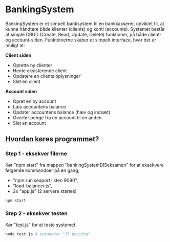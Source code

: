 # BankingSystem
BankingSystem er et simpelt banksystem til en bankkasserer, udviklet til, at kunne håndtere både klienter (clients) og konti (accounts). Systemet består af simple CRUD (Create, Read, Update, Delete) funktioner, på både client- og account-siden. Funktionerne skaber et simpelt interface, hvor det er muligt at:

**Client siden**
* Oprette ny clienter
* Hente eksisterende client
* Opdatere en clients oplysninger'
* Slet en client

**Account siden**
* Opret en ny account
* Læs accountens balance
* Opdater accountens balance (hæv og indsæt)
* Overfør penge fra en account til en anden
* Slet en account

## Hvordan køres programmet?
### Step 1 - eksekver filerne
Kør "npm start" fra mappen "bankingSystemDISeksamen" for at eksekvere følgende kommandoer på en gang;
* "npm run seaport listen 9090", 
* "load-balancer.js", 
* 2x "app.js" (2 servere startes)

```bash
npm start
```

### Step 2 - eksekver testen
Kør "test.js" for at teste systemet

```bash
node test.js # retunerer "15 passing"
```
